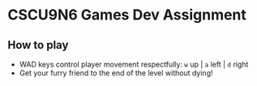 # CSCU9N6 Games Dev Assignment

## How to play
- WAD keys control player movement respectfully: `w` up | `a` left | `d` right
- Get your furry friend to the end of the level without dying!